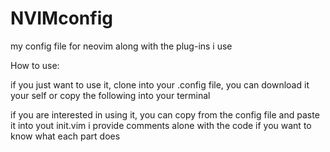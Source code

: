 # NVIMconfig
my config file for neovim along with the plug-ins i use

How to use:

if you just want to use it, clone into your .config file, you can download it your self or copy the following into your terminal

if you are interested in using it, you can copy from the config file and paste it into yout init.vim
i provide comments alone with the code if you want to know what each part does
